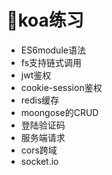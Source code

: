 # :rainbow:koa练习
+ ES6module语法
+ fs支持链式调用
+ jwt鉴权
+ cookie-session鉴权
+ redis缓存
+ moongose的CRUD
+ 登陆验证码
+ 服务端请求
+ cors跨域
+ socket.io
